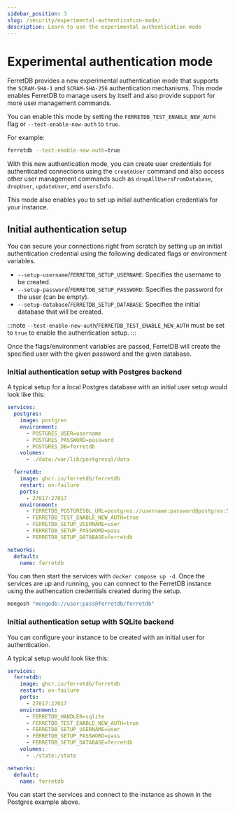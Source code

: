 ```yaml
---
sidebar_position: 3
slug: /security/experimental-authentication-mode/
description: Learn to use the experimental authentication mode
---
```


# Experimental authentication mode

FerretDB provides a new experimental authentication mode that supports the `SCRAM-SHA-1` and `SCRAM-SHA-256` authentication mechanisms.
This mode enables FerretDB to manage users by itself and also provide support for more user management commands.

You can enable this mode by setting the `FERRETDB_TEST_ENABLE_NEW_AUTH` flag or `--test-enable-new-auth` to `true`.

For example:

```sh
ferretdb --test-enable-new-auth=true
```

With this new authentication mode, you can create user credentials for authenticated connections using the `createUser` command and also access other user management commands such as `dropAllUsersFromDatabase`, `dropUser`, `updateUser`, and `usersInfo`.

This mode also enables you to set up initial authentication credentials for your instance.

## Initial authentication setup

You can secure your connections right from scratch by setting up an initial authentication credential using the following dedicated flags or environment variables.

- `--setup-username`/`FERRETDB_SETUP_USERNAME`: Specifies the username to be created.
- `--setup-password`/`FERRETDB_SETUP_PASSWORD`: Specifies the password for the user (can be empty).
- `--setup-database`/`FERRETDB_SETUP_DATABASE`: Specifies the initial database that will be created.

:::note
`--test-enable-new-auth`/`FERRETDB_TEST_ENABLE_NEW_AUTH` must be set to `true` to enable the authentication setup.
:::

Once the flags/environment variables are passed, FerretDB will create the specified user with the given password and the given database.

### Initial authentication setup with Postgres backend

A typical setup for a local Postgres database with an initial user setup would look like this:

```yaml
services:
  postgres:
    image: postgres
    environment:
      - POSTGRES_USER=username
      - POSTGRES_PASSWORD=password
      - POSTGRES_DB=ferretdb
    volumes:
      - ./data:/var/lib/postgresql/data

  ferretdb:
    image: ghcr.io/ferretdb/ferretdb
    restart: on-failure
    ports:
      - 27017:27017
    environment:
      - FERRETDB_POSTGRESQL_URL=postgres://username:password@postgres:5432/ferretdb
      - FERRETDB_TEST_ENABLE_NEW_AUTH=true
      - FERRETDB_SETUP_USERNAME=user
      - FERRETDB_SETUP_PASSWORD=pass
      - FERRETDB_SETUP_DATABASE=ferretdb

networks:
  default:
    name: ferretdb
```

You can then start the services with `docker compose up -d`.
Once the services are up and running, you can connect to the FerretDB instance using the authencation credentials created during the setup.

```sh
mongosh "mongodb://user:pass@ferretdb/ferretdb"
```

### Initial authentication setup with SQLite backend

You can configure your instance to be created with an initial user for authentication.

A typical setup would look like this:

```yaml
services:
  ferretdb:
    image: ghcr.io/ferretdb/ferretdb
    restart: on-failure
    ports:
      - 27017:27017
    environment:
      - FERRETDB_HANDLER=sqlite
      - FERRETDB_TEST_ENABLE_NEW_AUTH=true
      - FERRETDB_SETUP_USERNAME=user
      - FERRETDB_SETUP_PASSWORD=pass
      - FERRETDB_SETUP_DATABASE=ferretdb
    volumes:
      - ./state:/state

networks:
  default:
    name: ferretdb
```

You can start the services and connect to the instance as shown in the Postgres example above.
